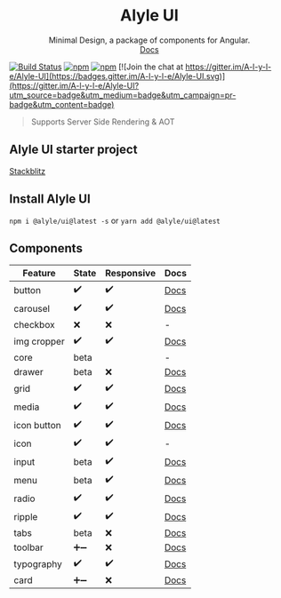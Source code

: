 <div align="center">
  <h1>Alyle UI</h1>
  Minimal Design, a package of components for Angular.
  <br/>
  <a href="https://alyle-ui.firebaseapp.com/">Docs</a>
</div>

[![Build Status](https://travis-ci.org/A-l-y-l-e/Alyle-UI.svg?branch=master)](https://travis-ci.org/A-l-y-l-e/Alyle-UI)
[![npm](https://img.shields.io/npm/v/@alyle/ui.svg?style=flat-square)](https://npmjs.com/package/@alyle/ui)
[![npm](https://img.shields.io/npm/dt/@alyle/ui.svg?style=flat-square)](https://npmjs.com/package/@alyle/ui) [![Join the chat at https://gitter.im/A-l-y-l-e/Alyle-UI](https://badges.gitter.im/A-l-y-l-e/Alyle-UI.svg)](https://gitter.im/A-l-y-l-e/Alyle-UI?utm_source=badge&utm_medium=badge&utm_campaign=pr-badge&utm_content=badge)

> Supports Server Side Rendering & AOT

## Alyle UI starter project

[Stackblitz](https://stackblitz.com/edit/angular-alyle-ui-starter?file=src%2Fapp%2Fapp.component.html)

## Install Alyle UI

`npm i @alyle/ui@latest -s` or `yarn add @alyle/ui@latest`

## Components

|Feature|State|Responsive|Docs|
|----|-----|----------|----|
|button|:heavy_check_mark:|:heavy_check_mark:|[Docs](https://alyle-ui.firebaseapp.com/components/button)|
|carousel|:heavy_check_mark:|:heavy_check_mark:|[Docs](https://alyle-ui.firebaseapp.com/components/carousel)|
|checkbox|:x:|:x:|-|
|img cropper|:heavy_check_mark:|:heavy_check_mark:|[Docs](https://alyle-ui.firebaseapp.com/components/resizing-cropping-images)|
|core|beta||-|
|drawer|beta|:x:|[Docs](https://alyle-ui.firebaseapp.com/components/drawer)|
|grid|:heavy_check_mark:|:heavy_check_mark:|[Docs](https://alyle-ui.firebaseapp.com/layout/grid)|
|media|:heavy_check_mark:|:heavy_check_mark:|[Docs](https://alyle-ui.firebaseapp.com/layout/responsive)|
|icon button|:heavy_check_mark:|:heavy_check_mark:|[Docs](https://alyle-ui.firebaseapp.com/components/icon-button)|
|icon|:heavy_check_mark:|:heavy_check_mark:|-|
|input|beta|:heavy_check_mark:|[Docs](https://alyle-ui.firebaseapp.com/components/input)|
|menu|beta|:heavy_check_mark:|[Docs](https://alyle-ui.firebaseapp.com/components/menu)|
|radio|:heavy_check_mark:|:heavy_check_mark:|[Docs](https://alyle-ui.firebaseapp.com/components/radio)|
|ripple|:heavy_check_mark:|:heavy_check_mark:|[Docs](https://alyle-ui.firebaseapp.com/components/ripple)|
|tabs|beta|:x:|[Docs](https://alyle-ui.firebaseapp.com/components/tabs)|
|toolbar|➕➖ |:x:|[Docs](https://alyle-ui.firebaseapp.com/components/toolbar)|
|typography|✔️|:heavy_check_mark:|[Docs](https://alyle-ui.firebaseapp.com/components/typography)|
|card|➕➖|❌|[Docs](https://alyle-ui.firebaseapp.com/components/card)|
